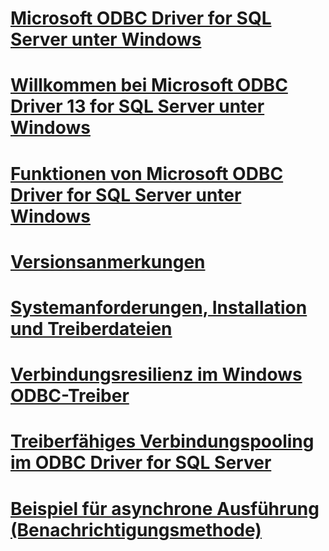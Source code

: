 # [Microsoft ODBC Driver for SQL Server unter Windows](microsoft-odbc-driver-for-sql-server-on-windows.md)
# [Willkommen bei Microsoft ODBC Driver 13 for SQL Server unter Windows](welcome-to-the-microsoft-odbc-driver-13-for-sql-server-on-windows.md)
# [Funktionen von Microsoft ODBC Driver for SQL Server unter Windows](features-of-the-microsoft-odbc-driver-for-sql-server-on-windows.md)

# [Versionsanmerkungen](release-notes.md)
# [Systemanforderungen, Installation und Treiberdateien](system-requirements-installation-and-driver-files.md)

# [Verbindungsresilienz im Windows ODBC-Treiber](connection-resiliency-in-the-windows-odbc-driver.md)
# [Treiberfähiges Verbindungspooling im ODBC Driver for SQL Server](driver-aware-connection-pooling-in-the-odbc-driver-for-sql-server.md)

# [Beispiel für asynchrone Ausführung (Benachrichtigungsmethode)](asynchronous-execution-notification-method-sample.md)
